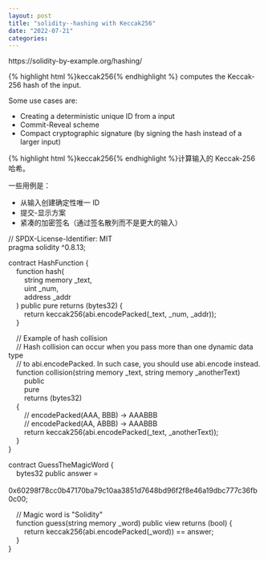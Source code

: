 ```yaml
---
layout: post
title: "solidity--hashing with Keccak256"
date: "2022-07-21"
categories: 
---
```

<p>https://solidity-by-example.org/hashing/</p>
<p>{% highlight html %}keccak256{% endhighlight %} computes the Keccak-256 hash of the input.</p>
<p>Some use cases are:</p>
<ul>
<li>Creating a deterministic unique ID from a input</li>
<li>Commit-Reveal scheme</li>
<li>Compact cryptographic signature (by signing the hash instead of a larger input)</li>
</ul>
<p>{% highlight html %}keccak256{% endhighlight %}<font style="vertical-align:inherit">计算输入的 Keccak-256 哈希。 </font></p>
<p><font style="vertical-align:inherit">一些用例是： </font></p>
<ul>
<li><font style="vertical-align:inherit">从输入创建确定性唯一 ID </font></li>
<li><font style="vertical-align:inherit">提交-显示方案 </font></li>
<li><font style="vertical-align:inherit">紧凑的加密签名（通过签名散列而不是更大的输入） </font></li>
</ul>
<p>// SPDX-License-Identifier: MIT<br />
pragma solidity ^0.8.13;</p>
<p>contract HashFunction {<br />
&nbsp;&nbsp;&nbsp; function hash(<br />
&nbsp;&nbsp;&nbsp;&nbsp;&nbsp;&nbsp;&nbsp; string memory _text,<br />
&nbsp;&nbsp;&nbsp;&nbsp;&nbsp;&nbsp;&nbsp; uint _num,<br />
&nbsp;&nbsp;&nbsp;&nbsp;&nbsp;&nbsp;&nbsp; address _addr<br />
&nbsp;&nbsp;&nbsp; ) public pure returns (bytes32) {<br />
&nbsp;&nbsp;&nbsp;&nbsp;&nbsp;&nbsp;&nbsp; return keccak256(abi.encodePacked(_text, _num, _addr));<br />
&nbsp;&nbsp;&nbsp; }</p>
<p>&nbsp;&nbsp;&nbsp; // Example of hash collision<br />
&nbsp;&nbsp;&nbsp; // Hash collision can occur when you pass more than one dynamic data type<br />
&nbsp;&nbsp;&nbsp; // to abi.encodePacked. In such case, you should use abi.encode instead.<br />
&nbsp;&nbsp;&nbsp; function collision(string memory _text, string memory _anotherText)<br />
&nbsp;&nbsp;&nbsp;&nbsp;&nbsp;&nbsp;&nbsp; public<br />
&nbsp;&nbsp;&nbsp;&nbsp;&nbsp;&nbsp;&nbsp; pure<br />
&nbsp;&nbsp;&nbsp;&nbsp;&nbsp;&nbsp;&nbsp; returns (bytes32)<br />
&nbsp;&nbsp;&nbsp; {<br />
&nbsp;&nbsp;&nbsp;&nbsp;&nbsp;&nbsp;&nbsp; // encodePacked(AAA, BBB) -&gt; AAABBB<br />
&nbsp;&nbsp;&nbsp;&nbsp;&nbsp;&nbsp;&nbsp; // encodePacked(AA, ABBB) -&gt; AAABBB<br />
&nbsp;&nbsp;&nbsp;&nbsp;&nbsp;&nbsp;&nbsp; return keccak256(abi.encodePacked(_text, _anotherText));<br />
&nbsp;&nbsp;&nbsp; }<br />
}</p>
<p>contract GuessTheMagicWord {<br />
&nbsp;&nbsp;&nbsp; bytes32 public answer =<br />
&nbsp;&nbsp;&nbsp;&nbsp;&nbsp;&nbsp;&nbsp; 0x60298f78cc0b47170ba79c10aa3851d7648bd96f2f8e46a19dbc777c36fb0c00;</p>
<p>&nbsp;&nbsp;&nbsp; // Magic word is &quot;Solidity&quot;<br />
&nbsp;&nbsp;&nbsp; function guess(string memory _word) public view returns (bool) {<br />
&nbsp;&nbsp;&nbsp;&nbsp;&nbsp;&nbsp;&nbsp; return keccak256(abi.encodePacked(_word)) == answer;<br />
&nbsp;&nbsp;&nbsp; }<br />
}</p>
<p>&nbsp;</p>
